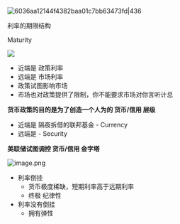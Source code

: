 
![6036aa12144f4382baa01c7bb63473fd|436](https://s1.vika.cn/space/2024/08/07/6036aa12144f4382baa01c7bb63473fd)

利率的期限结构

Maturity

![](https://s1.vika.cn/space/2024/08/07/f240b0eb6b7344af8048ed5bf3ae36ac)


- 近端是 政策利率
- 远端是 市场利率
- 政策试图影响市场
- 市场也对政策提供了限制，你不能要求市场对你言听计总

**货币政策的目的是为了创造一个人为的 货币/信用 层级**


- 近端是 隔夜拆借的联邦基金 - Currency
- 远端是 - Security 

**美联储试图调控 货币/信用 金字塔**

![image.png](https://s1.vika.cn/space/2025/05/17/cb7b8622c9944fa39a27150c105b117e)

- 利率倒挂
	- 货币极度稀缺，短期利率高于远期利率
	- 终极 纪律性
- 利率没有倒挂
	- 拥有弹性